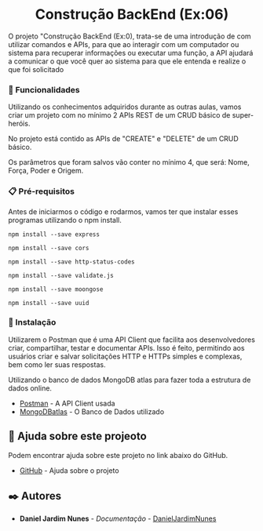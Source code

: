 <h1 align="center">
Construção BackEnd (Ex:06)
</h1>

<p>
O projeto "Construção BackEnd (Ex:0), trata-se de uma introdução de com utilizar comandos e APIs, para que ao interagir com um computador ou sistema para recuperar informações ou executar uma função, 
a API ajudará a comunicar o que você quer ao sistema para que ele entenda e realize o que foi solicitado
</p>

### 🚀 Funcionalidades

<p>
Utilizando os conhecimentos adquiridos durante as outras aulas, vamos criar um projeto com no mínimo 2 APIs REST de um CRUD básico de super-heróis.
</p>
<p>
No projeto está contido as APIs de "CREATE" e "DELETE" de um CRUD básico.
</p>
<p>
Os parâmetros que foram salvos vão conter no mínimo 4, que será: Nome, Força, Poder e Origem.
</p>

### 📋 Pré-requisitos

<p>
Antes de iniciarmos o código e rodarmos, vamos ter que instalar esses programas utilizando o npm install.
</p>

```
npm install --save express
```
```
npm install --save cors
```
```
npm install --save http-status-codes
```
```
npm install --save validate.js
```
```
npm install --save moongose
```
```
npm install --save uuid
```

### 🔧 Instalação

<p>
Utilizarem o Postman que é uma API Client que facilita aos desenvolvedores criar, compartilhar, testar e documentar APIs. Isso é feito, permitindo aos usuários criar e salvar solicitações HTTP e HTTPs simples e complexas, bem como ler suas respostas.
</p>

<p>
Utilizando o banco de dados MongoDB atlas para fazer toda a estrutura de dados online.
</p>

* [Postman](https://www.postman.com/downloads/) - A API Client usada
* [MongoDBatlas](https://www.mongodb.com/pt-br/cloud/atlas/register) - O Banco de Dados utilizado

## 🎁 Ajuda sobre este projeoto

<p>
Podem encontrar ajuda sobre este projeto no link abaixo do GitHub.
</p>

* [GitHub](https://github.com/RafaelaPapale/laboratorio-c214) - Ajuda sobre o projeto

## ✒️ Autores

* **Daniel Jardim Nunes** - *Documentação* - [DanielJardimNunes](https://github.com/DanielJardiim)